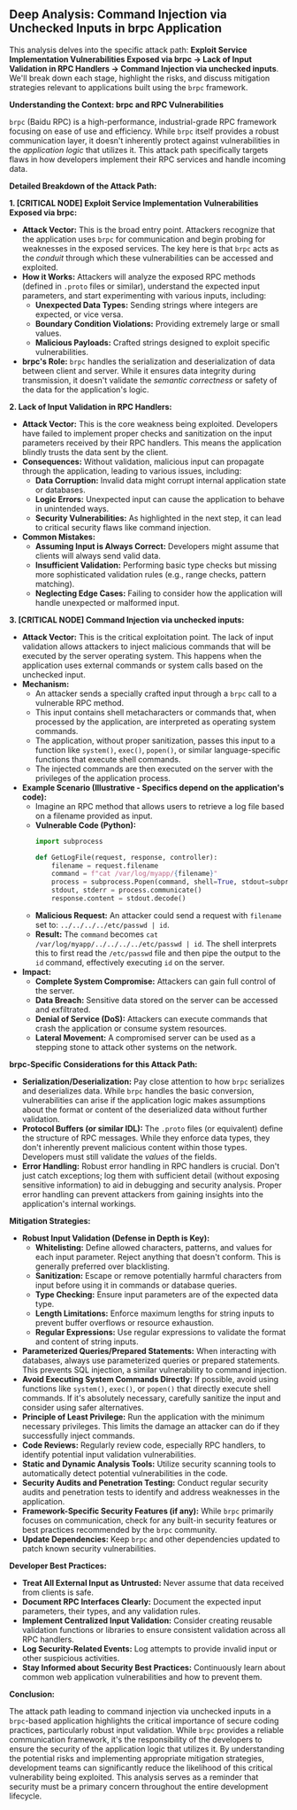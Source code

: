 ## Deep Analysis: Command Injection via Unchecked Inputs in brpc Application

This analysis delves into the specific attack path: **Exploit Service Implementation Vulnerabilities Exposed via brpc -> Lack of Input Validation in RPC Handlers -> Command Injection via unchecked inputs**. We'll break down each stage, highlight the risks, and discuss mitigation strategies relevant to applications built using the `brpc` framework.

**Understanding the Context: brpc and RPC Vulnerabilities**

`brpc` (Baidu RPC) is a high-performance, industrial-grade RPC framework focusing on ease of use and efficiency. While `brpc` itself provides a robust communication layer, it doesn't inherently protect against vulnerabilities in the *application logic* that utilizes it. This attack path specifically targets flaws in how developers implement their RPC services and handle incoming data.

**Detailed Breakdown of the Attack Path:**

**1. [CRITICAL NODE] Exploit Service Implementation Vulnerabilities Exposed via brpc:**

* **Attack Vector:** This is the broad entry point. Attackers recognize that the application uses `brpc` for communication and begin probing for weaknesses in the exposed services. The key here is that `brpc` acts as the *conduit* through which these vulnerabilities can be accessed and exploited.
* **How it Works:** Attackers will analyze the exposed RPC methods (defined in `.proto` files or similar), understand the expected input parameters, and start experimenting with various inputs, including:
    * **Unexpected Data Types:** Sending strings where integers are expected, or vice versa.
    * **Boundary Condition Violations:** Providing extremely large or small values.
    * **Malicious Payloads:**  Crafted strings designed to exploit specific vulnerabilities.
* **brpc's Role:** `brpc` handles the serialization and deserialization of data between client and server. While it ensures data integrity during transmission, it doesn't validate the *semantic correctness* or safety of the data for the application's logic.

**2. Lack of Input Validation in RPC Handlers:**

* **Attack Vector:** This is the core weakness being exploited. Developers have failed to implement proper checks and sanitization on the input parameters received by their RPC handlers. This means the application blindly trusts the data sent by the client.
* **Consequences:** Without validation, malicious input can propagate through the application, leading to various issues, including:
    * **Data Corruption:** Invalid data might corrupt internal application state or databases.
    * **Logic Errors:** Unexpected input can cause the application to behave in unintended ways.
    * **Security Vulnerabilities:**  As highlighted in the next step, it can lead to critical security flaws like command injection.
* **Common Mistakes:**
    * **Assuming Input is Always Correct:** Developers might assume that clients will always send valid data.
    * **Insufficient Validation:** Performing basic type checks but missing more sophisticated validation rules (e.g., range checks, pattern matching).
    * **Neglecting Edge Cases:** Failing to consider how the application will handle unexpected or malformed input.

**3. [CRITICAL NODE] Command Injection via unchecked inputs:**

* **Attack Vector:** This is the critical exploitation point. The lack of input validation allows attackers to inject malicious commands that will be executed by the server operating system. This happens when the application uses external commands or system calls based on the unchecked input.
* **Mechanism:**
    * An attacker sends a specially crafted input through a `brpc` call to a vulnerable RPC method.
    * This input contains shell metacharacters or commands that, when processed by the application, are interpreted as operating system commands.
    * The application, without proper sanitization, passes this input to a function like `system()`, `exec()`, `popen()`, or similar language-specific functions that execute shell commands.
    * The injected commands are then executed on the server with the privileges of the application process.
* **Example Scenario (Illustrative - Specifics depend on the application's code):**
    * Imagine an RPC method that allows users to retrieve a log file based on a filename provided as input.
    * **Vulnerable Code (Python):**
      ```python
      import subprocess

      def GetLogFile(request, response, controller):
          filename = request.filename
          command = f"cat /var/log/myapp/{filename}"
          process = subprocess.Popen(command, shell=True, stdout=subprocess.PIPE, stderr=subprocess.PIPE)
          stdout, stderr = process.communicate()
          response.content = stdout.decode()
      ```
    * **Malicious Request:** An attacker could send a request with `filename` set to: `../../../../etc/passwd | id`.
    * **Result:** The `command` becomes `cat /var/log/myapp/../../../../etc/passwd | id`. The shell interprets this to first read the `/etc/passwd` file and then pipe the output to the `id` command, effectively executing `id` on the server.
* **Impact:**
    * **Complete System Compromise:** Attackers can gain full control of the server.
    * **Data Breach:** Sensitive data stored on the server can be accessed and exfiltrated.
    * **Denial of Service (DoS):** Attackers can execute commands that crash the application or consume system resources.
    * **Lateral Movement:**  A compromised server can be used as a stepping stone to attack other systems on the network.

**brpc-Specific Considerations for this Attack Path:**

* **Serialization/Deserialization:** Pay close attention to how `brpc` serializes and deserializes data. While `brpc` handles the basic conversion, vulnerabilities can arise if the application logic makes assumptions about the format or content of the deserialized data without further validation.
* **Protocol Buffers (or similar IDL):** The `.proto` files (or equivalent) define the structure of RPC messages. While they enforce data types, they don't inherently prevent malicious content within those types. Developers must still validate the *values* of the fields.
* **Error Handling:** Robust error handling in RPC handlers is crucial. Don't just catch exceptions; log them with sufficient detail (without exposing sensitive information) to aid in debugging and security analysis. Proper error handling can prevent attackers from gaining insights into the application's internal workings.

**Mitigation Strategies:**

* **Robust Input Validation (Defense in Depth is Key):**
    * **Whitelisting:** Define allowed characters, patterns, and values for each input parameter. Reject anything that doesn't conform. This is generally preferred over blacklisting.
    * **Sanitization:**  Escape or remove potentially harmful characters from input before using it in commands or database queries.
    * **Type Checking:** Ensure input parameters are of the expected data type.
    * **Length Limitations:** Enforce maximum lengths for string inputs to prevent buffer overflows or resource exhaustion.
    * **Regular Expressions:** Use regular expressions to validate the format and content of string inputs.
* **Parameterized Queries/Prepared Statements:**  When interacting with databases, always use parameterized queries or prepared statements. This prevents SQL injection, a similar vulnerability to command injection.
* **Avoid Executing System Commands Directly:** If possible, avoid using functions like `system()`, `exec()`, or `popen()` that directly execute shell commands. If it's absolutely necessary, carefully sanitize the input and consider using safer alternatives.
* **Principle of Least Privilege:** Run the application with the minimum necessary privileges. This limits the damage an attacker can do if they successfully inject commands.
* **Code Reviews:** Regularly review code, especially RPC handlers, to identify potential input validation vulnerabilities.
* **Static and Dynamic Analysis Tools:** Utilize security scanning tools to automatically detect potential vulnerabilities in the code.
* **Security Audits and Penetration Testing:** Conduct regular security audits and penetration tests to identify and address weaknesses in the application.
* **Framework-Specific Security Features (if any):** While `brpc` primarily focuses on communication, check for any built-in security features or best practices recommended by the `brpc` community.
* **Update Dependencies:** Keep `brpc` and other dependencies updated to patch known security vulnerabilities.

**Developer Best Practices:**

* **Treat All External Input as Untrusted:**  Never assume that data received from clients is safe.
* **Document RPC Interfaces Clearly:**  Document the expected input parameters, their types, and any validation rules.
* **Implement Centralized Input Validation:**  Consider creating reusable validation functions or libraries to ensure consistent validation across all RPC handlers.
* **Log Security-Related Events:** Log attempts to provide invalid input or other suspicious activities.
* **Stay Informed about Security Best Practices:**  Continuously learn about common web application vulnerabilities and how to prevent them.

**Conclusion:**

The attack path leading to command injection via unchecked inputs in a `brpc`-based application highlights the critical importance of secure coding practices, particularly robust input validation. While `brpc` provides a reliable communication framework, it's the responsibility of the developers to ensure the security of the application logic that utilizes it. By understanding the potential risks and implementing appropriate mitigation strategies, development teams can significantly reduce the likelihood of this critical vulnerability being exploited. This analysis serves as a reminder that security must be a primary concern throughout the entire development lifecycle.
